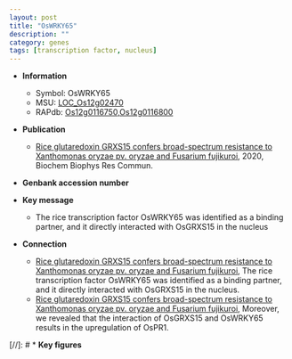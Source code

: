 ```yaml
---
layout: post
title: "OsWRKY65"
description: ""
category: genes
tags: [transcription factor, nucleus]
---
```


* **Information**  
    + Symbol: OsWRKY65  
    + MSU: [LOC_Os12g02470](http://rice.plantbiology.msu.edu/cgi-bin/ORF_infopage.cgi?orf=LOC_Os12g02470)  
    + RAPdb: [Os12g0116750](http://rapdb.dna.affrc.go.jp/viewer/gbrowse_details/irgsp1?name=Os12g0116750),[Os12g0116800](http://rapdb.dna.affrc.go.jp/viewer/gbrowse_details/irgsp1?name=Os12g0116800)  

* **Publication**  
    + [Rice glutaredoxin GRXS15 confers broad-spectrum resistance to Xanthomonas oryzae pv. oryzae and Fusarium fujikuroi](http://www.ncbi.nlm.nih.gov/pubmed?term=Rice+glutaredoxin+GRXS15+confers+broad-spectrum+resistance+to+Xanthomonas+oryzae+pv.+oryzae+and+Fusarium+fujikuroi%5BTitle%5D), 2020, Biochem Biophys Res Commun.

* **Genbank accession number**  

* **Key message**  
    + The rice transcription factor OsWRKY65 was identified as a binding partner, and it directly interacted with OsGRXS15 in the nucleus

* **Connection**  
    + [Rice glutaredoxin GRXS15 confers broad-spectrum resistance to Xanthomonas oryzae pv. oryzae and Fusarium fujikuroi](http://www.ncbi.nlm.nih.gov/pubmed?term=Rice+glutaredoxin+GRXS15+confers+broad-spectrum+resistance+to+Xanthomonas+oryzae+pv.+oryzae+and+Fusarium+fujikuroi%5BTitle%5D), The rice transcription factor OsWRKY65 was identified as a binding partner, and it directly interacted with OsGRXS15 in the nucleus.
    + [Rice glutaredoxin GRXS15 confers broad-spectrum resistance to Xanthomonas oryzae pv. oryzae and Fusarium fujikuroi](http://www.ncbi.nlm.nih.gov/pubmed?term=Rice+glutaredoxin+GRXS15+confers+broad-spectrum+resistance+to+Xanthomonas+oryzae+pv.+oryzae+and+Fusarium+fujikuroi%5BTitle%5D), Moreover, we revealed that the interaction of OsGRXS15 and OsWRKY65 results in the upregulation of OsPR1.

[//]: # * **Key figures**  


